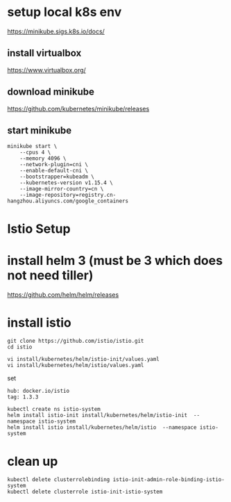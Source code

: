 
# setup local k8s env
https://minikube.sigs.k8s.io/docs/

## install virtualbox
https://www.virtualbox.org/
## download minikube
https://github.com/kubernetes/minikube/releases
## start minikube
```
minikube start \
    --cpus 4 \
    --memory 4096 \
    --network-plugin=cni \
    --enable-default-cni \
    --bootstrapper=kubeadm \
    --kubernetes-version v1.15.4 \
    --image-mirror-country=cn \
    --image-repository=registry.cn-hangzhou.aliyuncs.com/google_containers
```
# Istio Setup
# install helm 3 (must be 3 which does not need tiller)
https://github.com/helm/helm/releases
# install istio
```
git clone https://github.com/istio/istio.git
cd istio
```
```
vi install/kubernetes/helm/istio-init/values.yaml
vi install/kubernetes/helm/istio/values.yaml
```
set
```
hub: docker.io/istio
tag: 1.3.3
```
```
kubectl create ns istio-system
helm install istio-init install/kubernetes/helm/istio-init  --namespace istio-system
helm install istio install/kubernetes/helm/istio  --namespace istio-system
```
# clean up
```
kubectl delete clusterrolebinding istio-init-admin-role-binding-istio-system
kubectl delete clusterrole istio-init-istio-system
```

